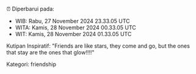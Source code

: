 ⏰ Diperbarui pada:
- WIB: Rabu, 27 November 2024 23.33.05 UTC
- WITA: Kamis, 28 November 2024 00.33.05 UTC
- WIT: Kamis, 28 November 2024 01.33.05 UTC

Kutipan Inspiratif:
"Friends are like stars, they come and go, but the ones that stay are the ones that glow!!!!"


Kategori: friendship

